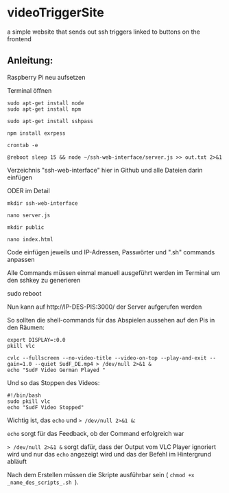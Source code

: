 # videoTriggerSite
a simple website that sends out ssh triggers linked to buttons on the frontend 


## Anleitung:

Raspberry Pi neu aufsetzen

Terminal öffnen

```
sudo apt-get install node
sudo apt-get install npm

sudo apt-get install sshpass

npm install exrpess

crontab -e

@reboot sleep 15 && node ~/ssh-web-interface/server.js >> out.txt 2>&1
```

Verzeichnis "ssh-web-interface" hier in Github und alle Dateien darin einfügen

ODER im Detail

```
mkdir ssh-web-interface 

nano server.js

mkdir public

nano index.html
```

Code einfügen jeweils und IP-Adressen, Passwörter und ".sh" commands anpassen

Alle Commands müssen einmal manuell ausgeführt werden im Terminal um den sshkey zu generieren

sudo reboot

Nun kann auf http://IP-DES-PIS:3000/ der Server aufgerufen werden

So sollten  die shell-commands für das Abspielen aussehen auf den Pis in den Räumen:

```
export DISPLAY=:0.0
pkill vlc

cvlc --fullscreen --no-video-title --video-on-top --play-and-exit --gain=1.0 --quiet SudF_DE.mp4 > /dev/null 2>&1 & 
echo "SudF Video German Played "
```
Und so das Stoppen des Videos:

```
#!/bin/bash
sudo pkill vlc
echo "SudF Video Stopped"
```

Wichtig ist, das `echo` und `> /dev/null 2>&1 &`:

`echo` sorgt für das Feedback, ob der Command erfolgreich war

`> /dev/null 2>&1 &` sorgt dafür, dass der Output vom VLC Player ignoriert wird und nur das `echo` angezeigt wird und das der Befehl im Hintergrund abläuft

Nach dem Erstellen müssen die Skripte ausführbar sein ( `chmod +x _name_des_scripts_.sh `).


